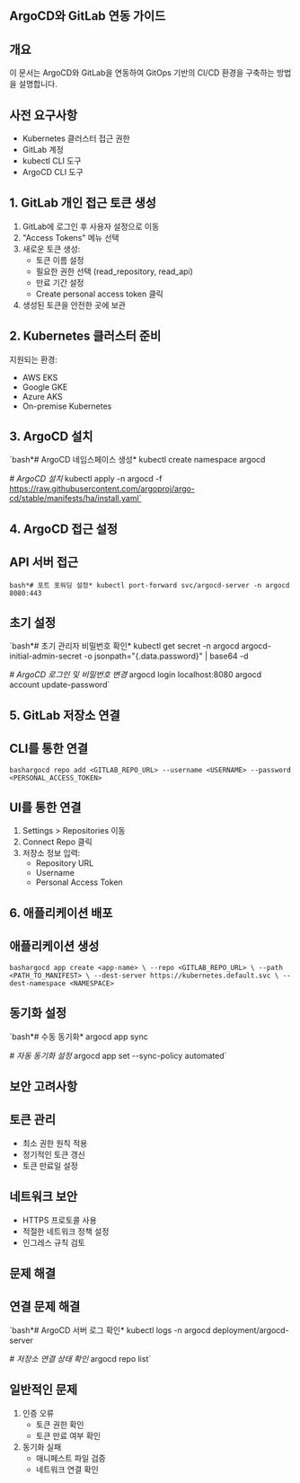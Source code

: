 ## ArgoCD와 GitLab 연동 가이드

## **개요**

이 문서는 ArgoCD와 GitLab을 연동하여 GitOps 기반의 CI/CD 환경을 구축하는 방법을 설명합니다.

## **사전 요구사항**

- Kubernetes 클러스터 접근 권한
- GitLab 계정
- kubectl CLI 도구
- ArgoCD CLI 도구

## **1. GitLab 개인 접근 토큰 생성**

1. GitLab에 로그인 후 사용자 설정으로 이동
2. "Access Tokens" 메뉴 선택
3. 새로운 토큰 생성:
    - 토큰 이름 설정
    - 필요한 권한 선택 (read_repository, read_api)
    - 만료 기간 설정
    - Create personal access token 클릭
4. 생성된 토큰을 안전한 곳에 보관

## **2. Kubernetes 클러스터 준비**

지원되는 환경:

- AWS EKS
- Google GKE
- Azure AKS
- On-premise Kubernetes

## **3. ArgoCD 설치**

`bash*# ArgoCD 네임스페이스 생성*
kubectl create namespace argocd

*# ArgoCD 설치*
kubectl apply -n argocd -f https://raw.githubusercontent.com/argoproj/argo-cd/stable/manifests/ha/install.yaml`

## **4. ArgoCD 접근 설정**

## **API 서버 접근**

`bash*# 포트 포워딩 설정*
kubectl port-forward svc/argocd-server -n argocd 8080:443`

## **초기 설정**

`bash*# 초기 관리자 비밀번호 확인*
kubectl get secret -n argocd argocd-initial-admin-secret -o jsonpath="{.data.password}" | base64 -d

*# ArgoCD 로그인 및 비밀번호 변경*
argocd login localhost:8080
argocd account update-password`

## **5. GitLab 저장소 연결**

## **CLI를 통한 연결**

`bashargocd repo add <GITLAB_REPO_URL> --username <USERNAME> --password <PERSONAL_ACCESS_TOKEN>`

## **UI를 통한 연결**

1. Settings > Repositories 이동
2. Connect Repo 클릭
3. 저장소 정보 입력:
    - Repository URL
    - Username
    - Personal Access Token

## **6. 애플리케이션 배포**

## **애플리케이션 생성**

`bashargocd app create <app-name> \
  --repo <GITLAB_REPO_URL> \
  --path <PATH_TO_MANIFEST> \
  --dest-server https://kubernetes.default.svc \
  --dest-namespace <NAMESPACE>`

## **동기화 설정**

`bash*# 수동 동기화*
argocd app sync <app-name>

*# 자동 동기화 설정*
argocd app set <app-name> --sync-policy automated`

## **보안 고려사항**

## **토큰 관리**

- 최소 권한 원칙 적용
- 정기적인 토큰 갱신
- 토큰 만료일 설정

## **네트워크 보안**

- HTTPS 프로토콜 사용
- 적절한 네트워크 정책 설정
- 인그레스 규칙 검토

## **문제 해결**

## **연결 문제 해결**

`bash*# ArgoCD 서버 로그 확인*
kubectl logs -n argocd deployment/argocd-server

*# 저장소 연결 상태 확인*
argocd repo list`

## **일반적인 문제**

1. 인증 오류
    - 토큰 권한 확인
    - 토큰 만료 여부 확인
2. 동기화 실패
    - 매니페스트 파일 검증
    - 네트워크 연결 확인
